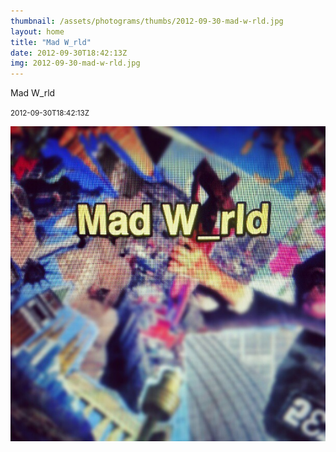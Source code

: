 ```yaml
---
thumbnail: /assets/photograms/thumbs/2012-09-30-mad-w-rld.jpg
layout: home
title: "Mad W_rld"
date: 2012-09-30T18:42:13Z
img: 2012-09-30-mad-w-rld.jpg
---
```


Mad W_rld

<small>2012-09-30T18:42:13Z</small>

![Mad W_rld](/assets/photograms/original/2012-09-30-mad-w-rld.jpg)
